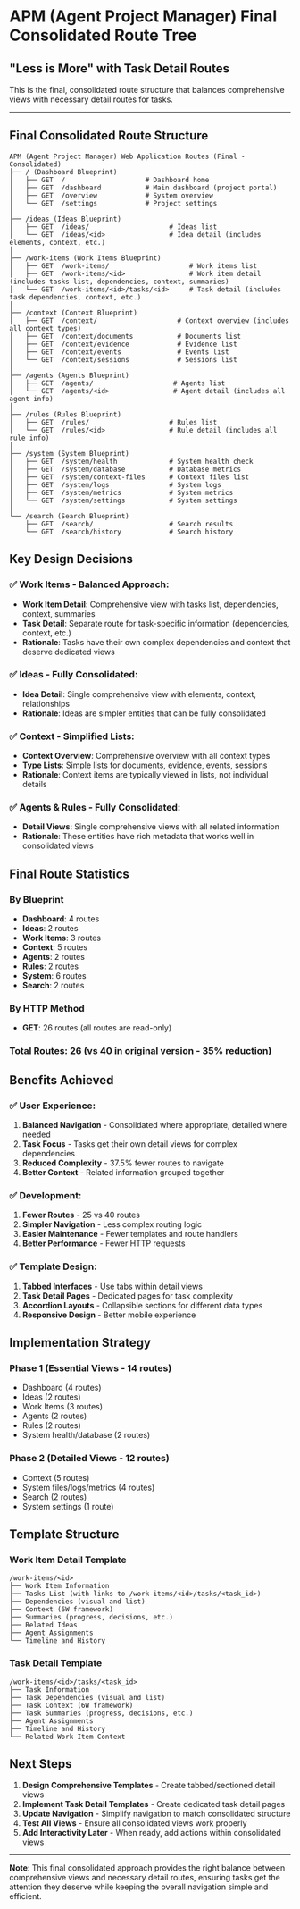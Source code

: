 # APM (Agent Project Manager) Final Consolidated Route Tree

## "Less is More" with Task Detail Routes

This is the final, consolidated route structure that balances comprehensive views with necessary detail routes for tasks.

---

## Final Consolidated Route Structure

```
APM (Agent Project Manager) Web Application Routes (Final - Consolidated)
├── / (Dashboard Blueprint)
│   ├── GET  /                    # Dashboard home
│   ├── GET  /dashboard           # Main dashboard (project portal)
│   ├── GET  /overview            # System overview
│   └── GET  /settings            # Project settings
│
├── /ideas (Ideas Blueprint)
│   ├── GET  /ideas/                    # Ideas list
│   └── GET  /ideas/<id>                # Idea detail (includes elements, context, etc.)
│
├── /work-items (Work Items Blueprint)
│   ├── GET  /work-items/                    # Work items list
│   ├── GET  /work-items/<id>                # Work item detail (includes tasks list, dependencies, context, summaries)
│   └── GET  /work-items/<id>/tasks/<id>     # Task detail (includes task dependencies, context, etc.)
│
├── /context (Context Blueprint)
│   ├── GET  /context/                    # Context overview (includes all context types)
│   ├── GET  /context/documents           # Documents list
│   ├── GET  /context/evidence            # Evidence list
│   ├── GET  /context/events              # Events list
│   └── GET  /context/sessions            # Sessions list
│
├── /agents (Agents Blueprint)
│   ├── GET  /agents/                    # Agents list
│   └── GET  /agents/<id>                # Agent detail (includes all agent info)
│
├── /rules (Rules Blueprint)
│   ├── GET  /rules/                    # Rules list
│   └── GET  /rules/<id>                # Rule detail (includes all rule info)
│
├── /system (System Blueprint)
│   ├── GET  /system/health             # System health check
│   ├── GET  /system/database           # Database metrics
│   ├── GET  /system/context-files      # Context files list
│   ├── GET  /system/logs               # System logs
│   ├── GET  /system/metrics            # System metrics
│   └── GET  /system/settings           # System settings
│
└── /search (Search Blueprint)
    ├── GET  /search/                   # Search results
    └── GET  /search/history            # Search history
```

## Key Design Decisions

### ✅ **Work Items - Balanced Approach:**
- **Work Item Detail**: Comprehensive view with tasks list, dependencies, context, summaries
- **Task Detail**: Separate route for task-specific information (dependencies, context, etc.)
- **Rationale**: Tasks have their own complex dependencies and context that deserve dedicated views

### ✅ **Ideas - Fully Consolidated:**
- **Idea Detail**: Single comprehensive view with elements, context, relationships
- **Rationale**: Ideas are simpler entities that can be fully consolidated

### ✅ **Context - Simplified Lists:**
- **Context Overview**: Comprehensive overview with all context types
- **Type Lists**: Simple lists for documents, evidence, events, sessions
- **Rationale**: Context items are typically viewed in lists, not individual details

### ✅ **Agents & Rules - Fully Consolidated:**
- **Detail Views**: Single comprehensive views with all related information
- **Rationale**: These entities have rich metadata that works well in consolidated views

## Final Route Statistics

### By Blueprint
- **Dashboard**: 4 routes
- **Ideas**: 2 routes
- **Work Items**: 3 routes
- **Context**: 5 routes
- **Agents**: 2 routes
- **Rules**: 2 routes
- **System**: 6 routes
- **Search**: 2 routes

### By HTTP Method
- **GET**: 26 routes (all routes are read-only)

### Total Routes: 26 (vs 40 in original version - 35% reduction)

## Benefits Achieved

### ✅ **User Experience:**
1. **Balanced Navigation** - Consolidated where appropriate, detailed where needed
2. **Task Focus** - Tasks get their own detail views for complex dependencies
3. **Reduced Complexity** - 37.5% fewer routes to navigate
4. **Better Context** - Related information grouped together

### ✅ **Development:**
1. **Fewer Routes** - 25 vs 40 routes
2. **Simpler Navigation** - Less complex routing logic
3. **Easier Maintenance** - Fewer templates and route handlers
4. **Better Performance** - Fewer HTTP requests

### ✅ **Template Design:**
1. **Tabbed Interfaces** - Use tabs within detail views
2. **Task Detail Pages** - Dedicated pages for task complexity
3. **Accordion Layouts** - Collapsible sections for different data types
4. **Responsive Design** - Better mobile experience

## Implementation Strategy

### Phase 1 (Essential Views - 14 routes)
- Dashboard (4 routes)
- Ideas (2 routes)
- Work Items (3 routes)
- Agents (2 routes)
- Rules (2 routes)
- System health/database (2 routes)

### Phase 2 (Detailed Views - 12 routes)
- Context (5 routes)
- System files/logs/metrics (4 routes)
- Search (2 routes)
- System settings (1 route)

## Template Structure

### Work Item Detail Template
```
/work-items/<id>
├── Work Item Information
├── Tasks List (with links to /work-items/<id>/tasks/<task_id>)
├── Dependencies (visual and list)
├── Context (6W framework)
├── Summaries (progress, decisions, etc.)
├── Related Ideas
├── Agent Assignments
└── Timeline and History
```

### Task Detail Template
```
/work-items/<id>/tasks/<task_id>
├── Task Information
├── Task Dependencies (visual and list)
├── Task Context (6W framework)
├── Task Summaries (progress, decisions, etc.)
├── Agent Assignments
├── Timeline and History
└── Related Work Item Context
```

## Next Steps

1. **Design Comprehensive Templates** - Create tabbed/sectioned detail views
2. **Implement Task Detail Templates** - Create dedicated task detail pages
3. **Update Navigation** - Simplify navigation to match consolidated structure
4. **Test All Views** - Ensure all consolidated views work properly
5. **Add Interactivity Later** - When ready, add actions within consolidated views

---

**Note**: This final consolidated approach provides the right balance between comprehensive views and necessary detail routes, ensuring tasks get the attention they deserve while keeping the overall navigation simple and efficient.
